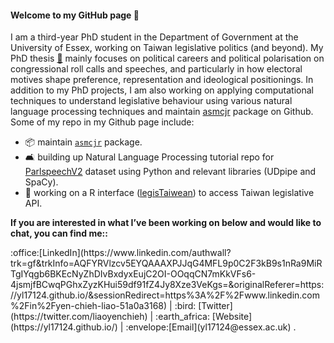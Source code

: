 #### Welcome to my GitHub page 👋

I am a third-year PhD student in the Department of Government at the University of Essex, working on Taiwan legislative politics (and beyond). My PhD thesis [📂]( https://yl17124.github.io/project/) mainly focuses on political careers and political polarisation on congressional roll calls and speeches, and particularly in how electoral motives shape preference, representation and ideological positionings. In addition to my PhD projects, I am also working on applying computational techniques to understand legislative behaviour using various natural language processing techniques and maintain [asmcjr](https://github.com/davidaarmstrong/asmcjr) package on Github. Some of my repo in my Github page include:
 
- :package: maintain [`asmcjr`](https://github.com/uniofessex/asmcjr) package. 
- 🛋 building up Natural Language Processing tutorial repo for [ParlspeechV2]() dataset using Python and relevant libraries (UDpipe and SpaCy).
- :slot_machine: working on a R interface ([legisTaiwean](https://github.com/yl17124/legisTaiwan)) to access Taiwan legislative API. 



**If you are interested in what I’ve been working on below and would like to chat, you can find me::**


<div align="center">


</div>
:office:[LinkedIn](https://www.linkedin.com/authwall?trk=gf&trkInfo=AQFYRVlzcv5EYQAAAXPJJqG4MFL9p0C2F3kB9s1nRa9MiRTgIYqgb6BKEcNyZhDIvBxdyxEujC2OI-OOqqCN7mKkVFs6-4jsmjfBCwqPGhxZyzKHui59df91fZ4Jy8Xze3VeKgs=&originalReferer=https://yl17124.github.io/&sessionRedirect=https%3A%2F%2Fwww.linkedin.com%2Fin%2Fyen-chieh-liao-51a0a3168)&nbsp;|&nbsp;:bird: [Twitter](https://twitter.com/liaoyenchieh)&nbsp;|&nbsp;:earth_africa: [Website](https://yl17124.github.io/) | :envelope:[Email](yl17124@essex.ac.uk) .

